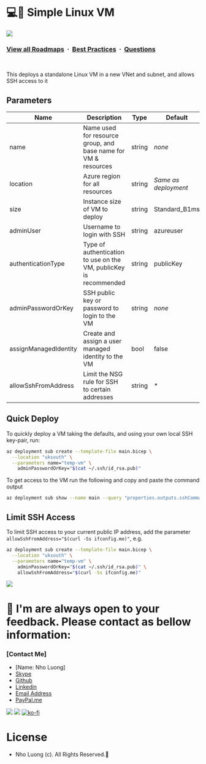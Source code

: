 # 💻🐧 Simple Linux VM

![](https://i.imgur.com/waxVImv.png)
### [View all Roadmaps](https://github.com/nholuongut/all-roadmaps) &nbsp;&middot;&nbsp; [Best Practices](https://github.com/nholuongut/all-roadmaps/blob/main/public/best-practices/) &nbsp;&middot;&nbsp; [Questions](https://www.linkedin.com/in/nholuong/)
<br/>

This deploys a standalone Linux VM in a new VNet and subnet, and allows SSH access to it

## Parameters

| Name                  | Description                                                       | Type   | Default              |
| --------------------- | ----------------------------------------------------------------- | ------ | -------------------- |
| name                  | Name used for resource group, and base name for VM & resources    | string | _none_               |
| location              | Azure region for all resources                                    | string | _Same as deployment_ |
| size                  | Instance size of VM to deploy                                     | string | Standard_B1ms        |
| adminUser             | Username to login with SSH                                        | string | azureuser            |
| authenticationType    | Type of authentication to use on the VM, publicKey is recommended | string | publicKey            |
| adminPasswordOrKey    | SSH public key or password to login to the VM                     | string | _none_               |
| assignManagedIdentity | Create and assign a user managed identity to the VM               | bool   | false                |
| allowSshFromAddress   | Limit the NSG rule for SSH to certain addresses                   | string | \*                   |

## Quick Deploy

To quickly deploy a VM taking the defaults, and using your own local SSH key-pair, run:

```bash
az deployment sub create --template-file main.bicep \
  --location "uksouth" \
  --parameters name="temp-vm" \
    adminPasswordOrKey="$(cat ~/.ssh/id_rsa.pub)"
```

To get access to the VM run the following and copy and paste the command output

```bash
az deployment sub show --name main --query "properties.outputs.sshCommand.value" -o tsv
```

## Limit SSH Access

To limit SSH access to your current public IP address, add the parameter `allowSshFromAddress="$(curl -Ss ifconfig.me)"`, e.g.

```bash
az deployment sub create --template-file main.bicep \
  --location "uksouth" \
  --parameters name="temp-vm" \
    adminPasswordOrKey="$(cat ~/.ssh/id_rsa.pub)" \
    allowSshFromAddress="$(curl -Ss ifconfig.me)"
```

![](https://i.imgur.com/waxVImv.png)
# 🚀 I'm are always open to your feedback.  Please contact as bellow information:
### [Contact Me]
* [Name: Nho Luong]
* [Skype](luongutnho_skype)
* [Github](https://github.com/nholuongut/)
* [Linkedin](https://www.linkedin.com/in/nholuong/)
* [Email Address](luongutnho@hotmail.com)
* [PayPal.me](https://www.paypal.com/paypalme/nholuongut)

![](https://i.imgur.com/waxVImv.png)
![](Donate.png)
[![ko-fi](https://ko-fi.com/img/githubbutton_sm.svg)](https://ko-fi.com/nholuong)

# License
* Nho Luong (c). All Rights Reserved.🌟